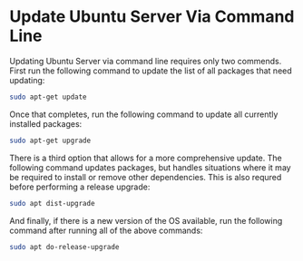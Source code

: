 # Update Ubuntu Server Via Command Line

Updating Ubuntu Server via command line requires only two commends. First run
the following command to update the list of all packages that need updating:

```bash
sudo apt-get update
```

Once that completes, run the following command to update all currently installed
packages:

```bash
sudo apt-get upgrade
```

There is a third option that allows for a more comprehensive update. The following 
command updates packages, but handles situations where it may be required to 
install or remove other dependencies. This is also requred before performing a 
release upgrade:

```bash
sudo apt dist-upgrade
```

And finally, if there is a new version of the OS available, run the following command 
after running all of the above commands:

```bash
sudo apt do-release-upgrade
```
